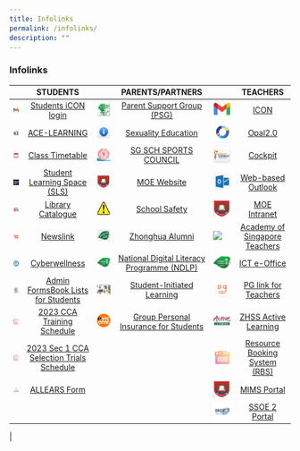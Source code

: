 ```yaml
---
title: Infolinks
permalink: /infolinks/
description: ""
---
```

### **Infolinks**




|  | STUDENTS |  | PARENTS/PARTNERS |  | TEACHERS |
|---|:---:|---|:---:|---|:---:|
| <img src="/images/Icon.png"> | [Students iCON login](https://workspace.google.com/dashboard) | <img src="/images/PSG.png">  | [Parent Support Group (PSG)](https://staging.d1ph2u5puaqsvh.amplifyapp.com/about-us/psg/) |<img src="/images/Icon.png"> | [ICON](https://icon.moe.edu.sg/) |
| <img src="/images/s2.png"> | [ACE-LEARNING](https://www.ace-learning.com/) |<img src="/images/SE.png">  | [Sexuality Education](https://staging.d1ph2u5puaqsvh.amplifyapp.com/sex-edu) | <img src="/images/Opal.png">  | [Opal2.0](https://www.opal2.moe.edu.sg/app/learner) |
| <img src="/images/s3.png">| [Class Timetable](https://staging.d1ph2u5puaqsvh.amplifyapp.com/announcements/class-timetable-for-202/) |<img src="/images/SSSC.png"> | [SG SCH SPORTS COUNCIL](https://nsg.moe.edu.sg/sssc) | ![](/images/t3.png) | [Cockpit](https://schoolcockpit.moe.gov.sg/)  |
|<img src="/images/SLS.png"> | [Student Learning Space (SLS)](https://vle.learning.moe.edu.sg/) | <img src="/images/MOE.png"> | [MOE Website](https://www.moe.gov.sg/) | <img src="/images/Outlook.png">  | [Web-based Outlook](https://schools.gov.sg) |
|<img src="/images/s5.png"> | [Library Catalogue](https://schoolibrary.moe.edu.sg/zhonghuasec) | <img src="/images/SS.png">  | [School Safety](https://intranet.moe.gov.sg/schoolsafety/)  | <img src="/images/MOE.png"> | [MOE Intranet](https://intranet.moe.gov.sg/)  |
| <img src="/images/s6.png"> | [Newslink](https://www.newslink.sg/user/Login.action?login=&loginKey=vyTVq8L4j1coT5p9N6ZOau2kD%2FHuyVB0EnG7V35h6ZQ%3D%0D%0A) | ![](/images/p6.jpg) | [Zhonghua Alumni](https://zhonghua-alumni.org.sg/) | <img src="/images/AST.jpeg">  | [Academy of Singapore Teachers](https://academyofsingaporeteachers.moe.edu.sg/) |
|<img src="/images/s7.png"> | [Cyberwellness](https://www.csa.gov.sg/gosafeonline/) | ![](/images/logo.png) | [National Digital Literacy Programme (NDLP)](https://sites.google.com/moe.edu.sg/zhssndlp) | <img src="/images/logo.png">  | [ICT e-Office](https://sites.google.com/moe.edu.sg/zhssictoffice/home) |
| <img src="/images/s8.jpeg"> | [Admin FormsBook Lists for Students](https://staging.d1ph2u5puaqsvh.amplifyapp.com/announcements/admin-forms-Book-Lists-for-students/) | ![](/images/p8.jpg) | [Student-Initiated Learning](https://sites.google.com/moe.edu.sg/zhsssil) | <img src="/images/PG.png">  | [PG link for Teachers](https://pg.moe.edu.sg/) |
| <img src="/images/PDF.png"> | [2023 CCA Training Schedule](/files/2022%20cca%20schedule.pdf) |<img src="/images/ntuc.png">  | [Group Personal Insurance for Students](https://www.income.com.sg/group-insurance-for-schools-and-moe-personnel/group-personal-accident-for-students) | ![](/images/t9.jpg) | [ZHSS Active Learning](https://sites.google.com/moe.edu.sg/zhssactive/home) |
|<img src="/images/PDF.png">| [2023 Sec 1 CCA Selection Trials Schedule](/files/cca%20trials.pdf) |  |  |<img src="/images/RBS.png">| [Resource Booking System (RBS)](https://rbs.avero-tech.com/) |
|<img src="/images/All Ears.png"> | [ALLEARS Form](https://forms.moe.edu.sg/) |  |  |<img src="/images/MOE.png"> | [MIMS Portal](https://portal.mims.moe.gov.sg/) |
|  |     |  |     | <img src="/images/SSOE2.jpg">| [SSOE 2 Portal](https://adfs.schools.moe.edu.sg/adfs/ls/?SAMLRequest=jVJbT8IwFP4rS9%2FZpVxt2BKEGElQF5g%2B%2BFa6M2jStbOnm%2FrvHQMDPkB8Pf1u53ydIi8Vrdisdnu9ho8a0HlfpdLIji8xqa1mhqNEpnkJyJxgm9nTilE%2FZJU1zgijiDdDBOuk0XOjsS7BbsA2UsDrehWTvXMVsiBANED90oAPee3jLtC8qfgO%2FNwQb9FaS80PGmcGzwv0UeyNUXhJPMwDhQHxHowV0MWPScEVAvGWi5hsnudCjIfjkE76UPRHvMi3k0EhxpPBoKBiANBvgZhyRNnAmYpYw1Kj49rFhIaU9sK7Hh1lIWV0yKKRH0b0nXjpafF7qXOpd7evtD2CkD1mWdpLXzZZJ9DIHOxzi%2F7ngd7AYnecVpMk064f1gW2l5XdzsJ%2FeyLJNdNpcCl9MqrYIelykRolxbc3U8p8zi1w16Z3toauiJK76%2B6RH3UTmfeKDspqjRUIWUjISZCcbP%2F%2BxeQH&RelayState=https%3A%2F%2Fssoe2.moe.edu.sg%2Fnavpage.do) |
|